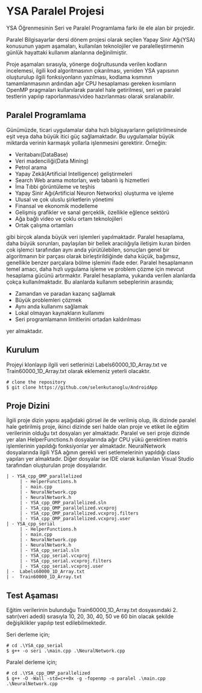 # YSA Paralel Projesi
YSA Öğrenmesinin Seri ve Paralel Programlama farkı ile ele alan bir projedir. 

Paralel Bilgisayarlar dersi dönem projesi olarak seçilen Yapay Sinir Ağı(YSA) konusunun yapım aşamaları, kullanılan teknolojiler ve paralelleştirmenin günlük hayattaki kullanım alanlarına değinilmiştir.

Proje aşamaları sırasıyla, yönerge doğrultusunda verilen kodların incelemesi, ilgili kod algoritmasının çıkarılması, yeniden YSA yapısının oluşturulup ilgili fonksiyonların yazılması, kodlama kısmının tamamlanmasının ardından ağır CPU hesaplaması gereken kısımların OpenMP pragmaları kullanılarak paralel hale getirilmesi, seri ve paralel testlerin yapılıp raporlanması/video hazırlanması olarak sıralanabilir.

## Paralel Programlama
Günümüzde, ticari uygulamalar daha hızlı bilgisayarların geliştirilmesinde eşit veya daha büyük itici güç sağlamaktadır. Bu uygulamalar büyük miktarda verinin karmaşık yollarla işlenmesini gerektirir. Örneğin:

-	Veritabanı(DataBase)
-	Veri madenciliği(Data Mining)
-	Petrol arama
-	Yapay Zekâ(Artificial Intelligence) geliştirmeleri
-	Search Web arama motorları, web tabanlı iş hizmetleri
-	İma Tıbbi görüntüleme ve teşhis
-	Yapay Sinir Ağı(Artificial Neuron Networks) oluşturma ve işleme
-	Ulusal ve çok uluslu şirketlerin yönetimi
-	Finansal ve ekonomik modelleme
-	Gelişmiş grafikler ve sanal gerçeklik, özellikle eğlence sektörü
-	Ağa bağlı video ve çoklu ortam teknolojileri
-	Ortak çalışma ortamları

gibi birçok alanda büyük veri işlemleri yapılmaktadır. Paralel hesaplama, daha büyük sorunları, paylaşılan bir bellek aracılığıyla iletişim kuran birden çok işlemci tarafından aynı anda yürütülebilen, sonuçları genel bir algoritmanın bir parçası olarak birleştirildiğinde daha küçük, bağımsız, genellikle benzer parçalara bölme işlemini ifade eder. Paralel hesaplamanın temel amacı, daha hızlı uygulama işleme ve problem çözme için mevcut hesaplama gücünü artırmaktır. Paralel hesaplama, yukarıda verilen alanlarda çokça kullanılmaktadır. Bu alanlarda kullanım sebeplerinin arasında;

-	Zamandan ve paradan kazanç sağlamak
-	Büyük problemleri çözmek
-	Aynı anda kullanımı sağlamak
-	Lokal olmayan kaynakların kullanımı
-	Seri programlamanın limitlerini ortadan kaldırılması

yer almaktadır.

## Kurulum 
Projeyi klonlayıp ilgili veri setlerinizi Labels60000_1D_Array.txt ve Train60000_1D_Array.txt olarak eklemeniz yeterli olacaktır.

```
# clone the repository
$ git clone https://github.com/selenkutanoglu/AndroidApp
```

## Proje Dizini 
İlgili proje dizin yapısı aşağıdaki görsel ile de verilmiş olup, ilk dizinde paralel hale getirilmiş proje, ikinci dizinde seri halde olan proje ve etiket ile eğitim verilerinin olduğu txt dosyaları yer almaktadır. Paralel ve seri proje dizinde yer alan HelperFunctions.h dosyalarında ağır CPU yükü gerektiren matris işlemlerinin yapıldığı fonksiyonlar yer almaktadır. NeuralNetwork dosyalarında ilgili YSA ağının gerekli veri setlemelerinin yapıldığı class yapıları yer almaktadır. Diğer dosyalar ise IDE olarak kullanılan Visual Studio tarafından oluşturulan proje dosyalarıdır.
```
| - YSA_cpp_OMP_parallelized
     | - HelperFunctions.h
     | - main.cpp
     | - NeuralNetwork.cpp
     | - NeuralNetwork.h
     | - YSA_cpp_OMP_parallelized.sln
     | - YSA_cpp_OMP_parallelized.vcxproj
     | - YSA_cpp_OMP_parallelized.vcxproj.filters
     | - YSA_cpp_OMP_parallelized.vcxproj.user 
| - YSA_cpp_serial
     | - HelperFunctions.h
     | - main.cpp
     | - NeuralNetwork.cpp
     | - NeuralNetwork.h
     | - YSA_cpp_serial.sln
     | - YSA_cpp_serial.vcxproj
     | - YSA_cpp_serial.vcxproj.filters
     | - YSA_cpp_serial.vcxproj.user
| -  Labels60000_1D_Array.txt
| -  Train60000_1D_Array.txt
```

## Test Aşaması 

Eğitim verilerinin bulunduğu Train60000_1D_Array.txt dosyasındaki 2. satır(veri adedi) sırasıyla 10, 20, 30, 40, 50 ve 60 bin olacak şekilde değişiklikler yapılıp test edilebilmektedir.

Seri derleme için;
```
# cd .\YSA_cpp_serial
$ g++ -o seri .\main.cpp .\NeuralNetwork.cpp
```
Paralel derleme için;
```
# cd .\YSA_cpp_OMP_parallelized
$ g++ -O -Wall -std=c++0x -g -fopenmp -o paralel .\main.cpp .\NeuralNetwork.cpp
```
